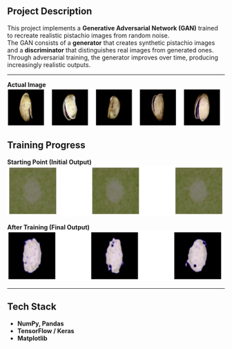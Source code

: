 ## Project Description
This project implements a **Generative Adversarial Network (GAN)** trained to recreate realistic pistachio images from random noise.  
The GAN consists of a **generator** that creates synthetic pistachio images and a **discriminator** that distinguishes real images from generated ones.  
Through adversarial training, the generator improves over time, producing increasingly realistic outputs.  

---

**Actual Image**  
![GAN actual](/assets/actual.png)

## Training Progress

**Starting Point (Initial Output)**  
![GAN Start](/assets/start.png)

**After Training (Final Output)**  
![GAN Finish](/assets/finish.png)

---

## Tech Stack
- **NumPy, Pandas**
- **TensorFlow / Keras**
- **Matplotlib**
